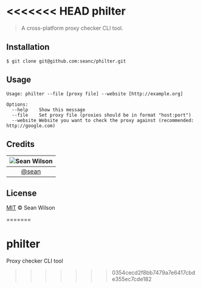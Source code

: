 <<<<<<< HEAD
philter
============
> A cross-platform proxy checker CLI tool.

## Installation
```shell
$ git clone git@github.com:seanc/philter.git
```

## Usage
```shell
Usage: philter --file [proxy file] --website [http://example.org]

Options:
  --help    Show this message
  --file    Set proxy file (proxies should be in format "host:port")
  --website Website you want to check the proxy against (recommended: http://google.com)
```

## Credits

|![Sean Wilson][sean-image]|
|:--------:|
| [@sean] |

## License
[MIT][license] &copy; Sean Wilson

<!-- All links must be "tagged" -->
 [@sean]: https://github.com/sean
 [sean-image]: https://avatars0.githubusercontent.com/u/13725538?v=3&s=125
 
 [license]: LICENSE
=======
# philter
Proxy checker CLI tool
>>>>>>> 0354cecd2f8bb7479a7e6417cbde355ec7cde182
